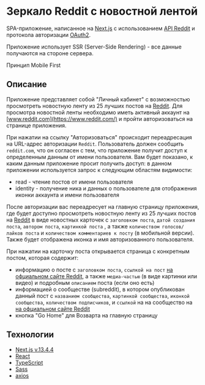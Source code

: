 # Зеркало Reddit c новостной лентой
SPA-приложение, написанное на [Next.js](https://nextjs.org/) с использованием [API Reddit](https://www.reddit.com/dev/api/) и протокола авторизации [OAuth2](https://github.com/reddit-archive/reddit/wiki/OAuth2).

Приложение использует SSR (Server-Side Rendering) - все данные получаются на стороне сервера.

Принцип Mobile First

## Описание
Приложение представляет собой "Личный кабинет" с возможностью просмотреть новостную ленту из 25 лучших постов на [Reddit](https://www.reddit.com/).
Для просмотра новостной ленты необходимо иметь активный аккаунт на [www.reddit.com](https://www.reddit.com/) и пройти авторизоваться на странице приложения.

При нажатии на ссылку "Авторизоваться" происходит переадресация на URL-адрес авторизации `Reddit`. Пользователь должен сообщить `reddit.com`, что он согласен с тем, что приложение получит доступ к определенным данным от имени пользователя. Вам будет показано, к каким данным приложение просит получить доступ: в данном приложении используется запрос к следующим областям видимости:
* read - чтение постов от имени пользователя
* identity - получение ника и данных о пользователе для отображения иконки аккаунта и имени пользователя

После авторизации вас переадресует на главную страницу приложения, где будет доступно просмотреть новостную ленту из 25 лучших постов на [Reddit](https://www.reddit.com/) в виде новостных карточек с `заголовком поста`, `датой создания поста`, `автором поста`, `картинкой поста` , а также `количеством голосов/лайков поста` и `количеством комментариев к посту` (в мобильной версии). Также будет отображена иконка и имя авторизованного пользователя.

При нажатии на карточку поста открывается страница с конкретным постом, которая содержит: 
- информацию о посте с `заголовком поста`, `ссылкой на пост` [на офциальном сайте Reddit](https://www.reddit.com/), а также `медиа-частью` (в виде картинки или видео) и подробным `описанием` поста (если оно есть) 
- информацией о сообществе (subreddit), в котором опубликован данный пост c `названием сообщества`, `картинкой сообщества`, `иконкой сообщества`, `количеством подписчиков`, и `ссылкой` на на сообщество на [на офциальном сайте Reddit](https://www.reddit.com/)
- кнопка "Go Home" для Возварта на главную страницу

## Технологии
- [Next.js v.13.4.4](https://nextjs.org/)
- [React](https://react.dev/)
- [TypeScript](https://www.typescriptlang.org/)
- [Sass](https://sass-scss.ru/)
- [axios](https://axios-http.com/ru/)
